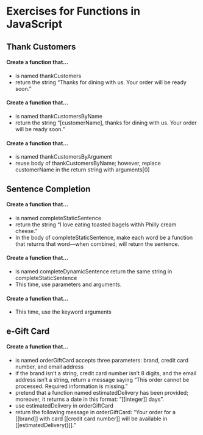 # Exercises for Functions in JavaScript

## Thank Customers
#### Create a function that…
- is named thankCustomers
- return the string “Thanks for dining with us. Your order will be ready soon.” 

#### Create a function that…
- is named thankCustomersByName
- return the string “[customerName], thanks for dining with us. Your order will be ready soon.” 

#### Create a function that…
- is named thankCustomersByArgument
- reuse body of thankCustomersByName; however, replace customerName in the return string with arguments[0]

## Sentence Completion
#### Create a function that…
- is named completeStaticSentence
- return the string “I love eating toasted bagels withh Philly cream cheese.” 
- In the body of completeStaticSentence, make each word be a function that returns that word—when combined, will return the sentence.

#### Create a function that…
- is named completeDynamicSentence
return the same string in completeStaticSentence
- This time, use parameters and arguments.

#### Create a function that…
- This time, use the keyword arguments


## e-Gift Card
#### Create a function that…
- is named orderGiftCard
accepts three parameters: brand, credit card number, and email address
- if the brand isn’t a string, credit card number isn’t 8 digits, and the email address isn’t a string, return a message saying “This order cannot be processed. Required information is missing.”
- pretend that a function named estimatedDelivery has been provided; moreover, it returns a date in this format: “[[integer]] days”.
- use estimatedDelivery in orderGiftCard
- return the following message in orderGiftCard: “Your order for a [[brand]] with card [[credit card number]] will be available in [[estimatedDelivery()]].”